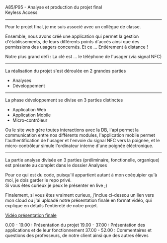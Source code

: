 A85/P95 - Analyse et production du projet final <br>
Keyless Access
<hr>

Pour le projet final, je me suis associé avec un collègue de classe. <br>

Ensemble, nous avons créé une application qui permet la gestion d'établissements, de leurs différents points d'accès ainsi que des permissions des usagers concernés. Et ce ... Entièrement à distance !<br>  

Notre plus grand défi : La clé est ... le téléphone de l'usager (via signal NFC)<br>

<hr>

La réalisation du projet s'est déroulée en 2 grandes parties
<ul>
    <li>Analyses</li>
    <li>Développement</li>
</ul>

<hr>

La phase développement se divise en 3 parties distinctes
<ul>
    <li>Application Web</li>
    <li>Application Mobile</li>
    <li>Micro-contrôleur</li>
</ul>
Ou le site web gère toutes interactions avec la DB, l'api permet la communication entre nos différents modules, l'application mobile permet l'authentification de l'usager et l'envoie du signal NFC vers la poignée, et le micro-contrôleur simule l'ordinateur interne d'une poignée éléctronique.

<hr>

La partie analyse divisée en 3 parties (préliminaire, fonctionelle, organique) est présente au complet dans le dossier Analyses <br>

Pour ce qui est du code, puisqu'il appartient autant à mon coéquipier qu'à moi, je dois garder le repo privé. <br>
Si vous êtes curieux je peux le présenter en live ;) <br> 

Finalement, si vous êtes vraiment curieux, j'inclue ci-dessou un lien vers mon cloud ou j'ai uploadé notre présentation finale en format vidéo, qui explique en détails l'entièreté de notre projet. <br>

<a href="https://drive.google.com/drive/folders/1lCH-bVsEPoWix0t3zDL6JuZslioF00EW">Vidéo présentation finale</a>

0.00 - 19.00 : Présentation du projet
19.00 - 37.00 : Présentation des applications et de leur fonctionnement
37.00 - 52.00 : Commentaires et questions des professeurs, de notre client ainsi que des autres élèves



